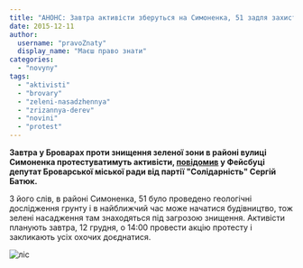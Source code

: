 ```yaml
---
title: "АНОНС: Завтра активісти зберуться на Симоненка, 51 задля захисту зелених зон"
date: 2015-12-11
author: 
  username: "pravoZnaty"
  display_name: "Маєш право знати"
categories: 
  - "novyny"
tags: 
  - "aktivisti"
  - "brovary"
  - "zeleni-nasadzhennya"
  - "zrizannya-derev"
  - "novini"
  - "protest"
---
```


**Завтра у Броварах проти знищення зеленої зони в районі вулиці Симоненка протестуватимуть активісти, [повідомив](https://www.facebook.com/groups/brovary/permalink/1151283828234915/) у Фейсбуці депутат Броварської міської ради від партії "Солідарність" Сергій Батюк.**

З його слів, в районі Симоненка, 51 було проведено геологічні дослідження грунту і в найближчий час може начатися будівництво, тож зелені насадження там знаходяться під загрозою знищення. Активісти планують завтра, 12 грудня, о 14:00 провести акцію протесту і закликають усіх охочих доєднатися.

![ліс](https://mpz.brovary.org/wp-content/uploads/2015/12/lis.jpg)
